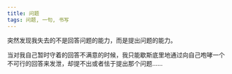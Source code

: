 ```yaml
---
title: 问题
tags: 问题, 一句, 书写
---
```



突然发现我失去的不是回答问题的能力，而是提出问题的能力。

当对我自己暂时守着的回答不满意的时候，我只能歇斯底里地通过向自己咆哮一个不可行的回答来发泄，却提不出或者怯于提出那个问题……

